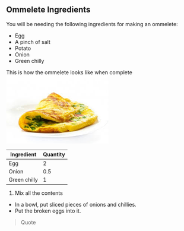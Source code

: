 ## Ommelete Ingredients
You will be needing the following ingredients for making an ommelete:
* Egg
* A pinch of salt
* Potato
* Onion
* Green chilly

This is how the ommelete looks like when complete ![click here](Ommelete.png)

Ingredient | Quantity
-----------|----------
Egg | 2
Onion | 0.5
Green chilly | 1

1. Mix all the contents
  - In a bowl, put sliced pieces of onions and chillies.
  - Put the broken eggs into it.
> Quote